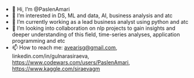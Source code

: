 - 👋 Hi, I’m @PaslenAmari
- 👀 I’m interested in DS, ML and data, AI, business analysis and atc
- 🌱 I’m currently working as a lead business analyst using python and atc
- 💞️ I’m looking into collaboration on nlp projects to gain insights and deeper understanding of this field, time-series analyses, application programming and etc
- 📫 How to reach me: avearisg@gmail.com, linkedin.com/in/gulnarasiraeva, https://www.codewars.com/users/PaslenAmari, https://www.kaggle.com/siraevagm
